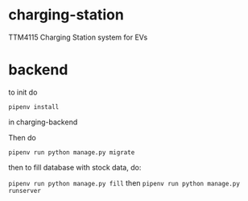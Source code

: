 # charging-station
TTM4115 Charging Station system for EVs


# backend
to init do

```
pipenv install
```

in charging-backend

Then do
```
pipenv run python manage.py migrate
```

then to fill database with stock data, do:

```pipenv run python manage.py fill```
then 
```pipenv run python manage.py runserver```